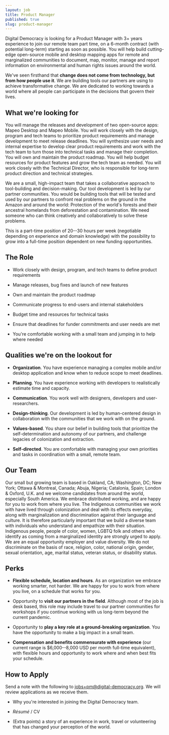 ```yaml
---
layout: job
title: Product Manager
published: true
slug: product-manager
---
```

Digital Democracy is looking for a Product Manager with 3+ years
experience to join our remote team part time, on a 6-month contract
(with potential long-term) starting as soon as possible. You will help
build cutting-edge open-source mobile and desktop mapping apps for
remote and marginalized communities to document, map, monitor, manage
and report information on environmental and human rights issues around
the world.

We've seen firsthand that **change does not come from technology, but
from how people use it**. We are building tools our partners are using
to achieve transformative change. We are dedicated to working towards a
world where all people can participate in the decisions that govern
their lives.

What we're looking for
----------------------

You will manage the releases and development of two open-source apps:
Mapeo Desktop and Mapeo Mobile. You will work closely with the design,
program and tech teams to prioritize product requirements and manage
development to meet release deadlines. You will synthesize user needs
and internal expertise to develop clear product requirements and work
with the tech team to turn those into technical tasks and manage their
completion. You will own and maintain the product roadmap. You will help
budget resources for product features and grow the tech team as needed.
You will work closely with the Technical Director, who is responsible
for long-term product direction and technical strategies.

We are a small, high-impact team that takes a collaborative approach to
tool-building and decision-making. Our tool development is led by our
partner communities. You would be building tools that will be tested and
used by our partners to confront real problems on the ground in the
Amazon and around the world: Protection of the world's forests and their
ancestral homelands from deforestation and contamination. We need
someone who can think creatively and collaboratively to solve these
problems.

This is a part-time position of 20--30 hours per week (negotiable
depending on experience and domain knowledge) with the possibility to
grow into a full-time position dependent on new funding opportunities.

The Role
--------

- Work closely with design, program, and tech teams to define product
   requirements

- Manage releases, bug fixes and launch of new features

- Own and maintain the product roadmap

- Communicate progress to end-users and internal stakeholders

- Budget time and resources for technical tasks

- Ensure that deadlines for funder commitments and user needs are met

- You're comfortable working with a small team and jumping in to help
   where needed

Qualities we're on the lookout for
----------------------------------

- **Organization**. You have experience managing a complex mobile
   and/or desktop application and know when to reduce scope to meet
   deadlines.

- **Planning**. You have experience working with developers to
   realistically estimate time and capacity.

- **Communication**. You work well with designers, developers and
   user-researchers.

- **Design-thinking**. Our development is led by human-centered design
   in collaboration with the communities that we work with on the
   ground.

- **Values-based**. You share our belief in building tools that
   prioritize the self-determination and autonomy of our partners,
   and challenge legacies of colonization and extraction.

- **Self-directed**. You are comfortable with managing your own
   priorities and tasks in coordination with a small, remote team.

Our Team
--------

Our small but growing team is based in Oakland, CA; Washington, DC; New
York; Ottawa & Montreal, Canada; Abuja, Nigeria; Catalonia, Spain;
London & Oxford, U.K. and we welcome candidates from around the world,
especially South America. We embrace distributed working, and are happy
for you to work from where you live. The Indigenous communities we work
with have lived through colonization and deal with its effects everyday,
along with marginalization and discrimination against their language and
culture. It is therefore particularly important that we build a diverse
team with individuals who understand and empathize with their situation.
Indigenous people, people of color, women, LGBTQ folk and others who
identify as coming from a marginalized identity are strongly urged to
apply. We are an equal opportunity employer and value diversity. We do
not discriminate on the basis of race, religion, color, national origin,
gender, sexual orientation, age, marital status, veteran status, or
disability status.

Perks
-----

- **Flexible schedule, location and hours**. As an organization we
   embrace working smarter, not harder. We are happy for you to work
   from where you live, on a schedule that works for you.

- Opportunity to **visit our partners in the field**. Although most of
    the job is desk based, this role may include travel to our partner
    communities for workshops if you continue working with us
    long-term beyond the current pandemic.

- Opportunity to **play a key role at a ground-breaking
   organization**. You have the opportunity to make a big impact in a
   small team.

- **Compensation and benefits commensurate with experience** (our
   current range is \$6,000--8,000 USD per month full-time
   equivalent), with flexible hours and opportunity to work where and
   when best fits your schedule.

How to Apply
------------

Send a note with the following to
[jobs+pm@digital-democracy.org](mailto:jobs+pm@digital-democracy.org).
We will review applications as we receive them.

- Why you're interested in joining the Digital Democracy team.

- *Résumé* / CV

- (Extra points) a story of an experience in work, travel or
   volunteering that has changed your perception of the world.
